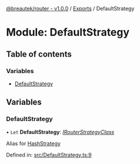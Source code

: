 [@breautek/router - v1.0.0](../README.md) / [Exports](../modules.md) / DefaultStrategy

# Module: DefaultStrategy

## Table of contents

### Variables

- [DefaultStrategy](defaultstrategy.md#defaultstrategy)

## Variables

### DefaultStrategy

• `Let` **DefaultStrategy**: [*IRouterStrategyClass*](../interfaces/irouterstrategyclass.irouterstrategyclass-1.md)

Alias for [HashStrategy](hashstrategy.md)

Defined in: [src/DefaultStrategy.ts:9](https://github.com/breautek/router/blob/6c82bce/src/DefaultStrategy.ts#L9)
